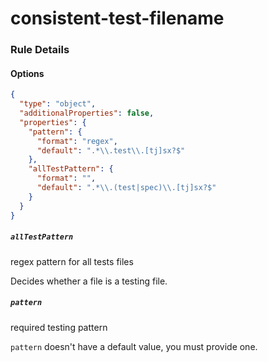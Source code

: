 # consistent-test-filename

<!-- end auto-generated rule header -->

### Rule Details

#### Options

```json
{
  "type": "object",
  "additionalProperties": false,
  "properties": {
    "pattern": {
      "format": "regex",
      "default": ".*\\.test\\.[tj]sx?$"
    },
    "allTestPattern": {
      "format": "",
      "default": ".*\\.(test|spec)\\.[tj]sx?$"
    }
  }
}
```

##### `allTestPattern`

regex pattern for all tests files

Decides whether a file is a testing file.

##### `pattern`

required testing pattern

`pattern` doesn't have a default value, you must provide one.
